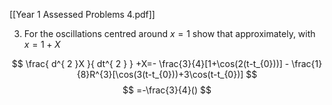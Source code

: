[[Year 1 Assessed Problems 4.pdf]]

3. For the oscillations centred around $x=1$ show that approximately, with $x=1+X$

$$
\frac{ d^{ 2 }X }{ dt^{ 2 } } +X=- \frac{3}{4}[1+\cos(2(t-t_{0}))] - \frac{1}{8}R^{3}[\cos(3(t-t_{0}))+3\cos(t-t_{0})]
$$
$$
=-\frac{3}{4}()
$$